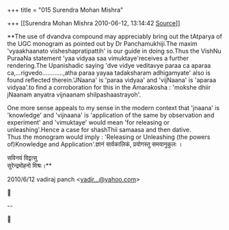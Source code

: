 +++
title = "015 Surendra Mohan Mishra"

+++
[[Surendra Mohan Mishra	2010-06-12, 13:14:42 [Source](https://groups.google.com/g/bvparishat/c/pXMVPgYvCuM)]]



**The use of dvandva compound may appreciably bring out the tAtparya of the UGC monogram as pointed out by Dr Panchamukhiji.The maxim 'vyaakhaanato visheshapratipattih' is our guide in doing so.Thus the VishNu PuraaNa statement 'yaa vidyaa saa vimuktaye'receives a further rendering.The Upanishadic saying 'dve vidye veditavye paraa ca aparaa ca,...rigvedo............,atha paraa yayaa tadaksharam adhigamyate' also is found reflected therein.'JNaana' is 'paraa vidyaa' and 'vijNaana' is 'aparaa vidyaa'.to find a corroboration for this in the Amarakosha : 'mokshe dhiir jNaanam anyatra vijnaanam shilpashaastrayoh'.  
  
One more sense appeals to my sense in the modern context that 'jnaana' is 'knowledge' and 'vijnaana' is 'application of the same by observation and experiment' and 'vimuktaye' would mean 'for releasing or unleashing'.Hence a case for shashThii samaasa and then dative.  
Thus the monogram would imply : 'Releasing or Unleashing (the powers of)Knowledge and Application'.ज्ञानं सार्वकालिकं, प्रयोगस्तु समयानुकूलः ।  
  
सविनयं विद्वत्सु  
सुरेन्द्रमोहनो मिश्रः।**  
  
  

2010/6/12 vadiraj panch \<[vadir...@yahoo.com]()\>



  
  
  
--  



